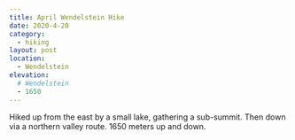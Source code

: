 ```yaml
---
title: April Wendelstein Hike
date: 2020-4-20
category:
  - hiking
layout: post
location:
  - Wendelstein
elevation:
  # Wendelstein
  - 1650
---
```


Hiked up from the east by a small lake, gathering a sub-summit. Then down
via a northern valley route. 1650 meters up and down.
